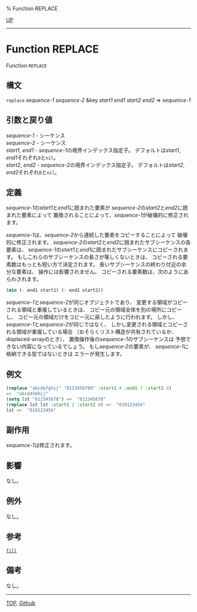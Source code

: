 % Function REPLACE

[UP](17.3.html)  

---

# Function REPLACE


Function `REPLACE`


## 構文

`replace` *sequence-1* *sequence-2*
 &key *start1* *end1* *start2* *end2* => *sequence-1*


## 引数と戻り値

*sequence-1* - シーケンス  
*sequence-2* - シーケンス  
*start1*, *end1* - *sequence-1*の境界インデックス指定子。
デフォルトは*start1*, *end1*それぞれ`0`と`nil`。  
*start2*, *end2* - *sequence-2*の境界インデックス指定子。
デフォルトは*start2*, *end2*それぞれ`0`と`nil`。  


## 定義

*sequence-1*の*start1*と*end1*に囲まれた要素が
*sequence-2*の*start2*と*end2*に囲まれた要素によって
置換されることによって、*sequence-1*が破壊的に修正されます。

*sequence-1*は、*sequence-2*から連続した要素をコピーすることによって
破壊的に修正されます。
*sequence-2*の*start2*と*end2*に囲まれたサブシーケンスの各要素は、
*sequence-1*の*start1*と*end1*に囲まれたサブシーケンスにコピーされます。
もしこれらのサブシーケンスの長さが等しくないときは、
コピーされる要素数はもっとも短い方で決定されます。
長いサブシーケンスの終わり付近の余分な要素は、
操作には影響されません。
コピーされる要素数は、次のようにあらわされます。

```lisp
(min (- end1 start1) (- end2 start2))
```

*sequence-1*と*sequence-2*が同じオブジェクトであり、
変更する領域がコピーされる領域と重複しているときは、
コピー元の領域全体を別の場所にコピーし、
コピー元の領域だけをコピー元に戻したように行われます。
しかし、*sequence-1*と*sequence-2*が同じではなく、
しかし変更される領域とコピーされる領域が重複している場合
（おそらくリスト構造が共有されているか、displaced-arrayのとき）、
置換操作後の*sequence-1*のサブシーケンスは
予想できない内容になっているでしょう。
もし*sequence-2*の要素が、
*sequence-1*に格納できる型ではないときは
エラーが発生します。


## 例文

```lisp
(replace "abcdefghij" "0123456789" :start1 4 :end1 7 :start2 4) 
=>  "abcd456hij"
(setq lst "012345678") =>  "012345678"
(replace lst lst :start1 2 :start2 0) =>  "010123456"
lst =>  "010123456"
```


## 副作用

*sequence-1*は修正されます。


## 影響

なし。


## 例外

なし。


## 参考

[`fill`](17.3.fill.html)


## 備考

なし。


---
[TOP](index.html),  [Github](https://github.com/nptcl/npt-japanese)

